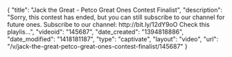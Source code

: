 {
    "title": "Jack the Great - Petco Great Ones Contest Finalist",
    "description": "Sorry, this contest has ended, but you can still subscribe to our channel for future ones. Subscribe to our channel: http:\/\/bit.ly\/12dY9oO Check this playlis...",
    "videoid": "145687",
    "date_created": "1394818886",
    "date_modified": "1418181187",
    "type": "captivate",
    "layout": "video",
    "url": "\/v\/jack-the-great-petco-great-ones-contest-finalist\/145687"
}